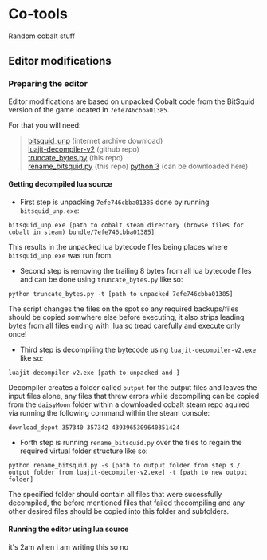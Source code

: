 # Co-tools
Random cobalt stuff

## Editor modifications

### Preparing the editor

Editor modifications are based on unpacked Cobalt code from the BitSquid version of the game located in `7efe746cbba01385`.  

For that you will need:  

> [bitsquid_unp](https://web.archive.org/web/20221018164344/https://zenhax.com/download/file.php?id=959&sid=b46f061347c43223468aa896550bd9eb) (internet archive download)  
> [luajit-decompiler-v2](https://github.com/marsinator358/luajit-decompiler-v2) (github repo)  
> [truncate_bytes.py](/truncate_bytes.py) (this repo)  
> [rename_bitsquid.py](/rename_bitsquid.py) (this repo)
> [python 3](https://www.python.org/downloads/) (can be downloaded here)

#### Getting decompiled lua source

- First step is unpacking `7efe746cbba01385` done by running `bitsquid_unp.exe`:  
```
bitsquid_unp.exe [path to cobalt steam directory (browse files for cobalt in steam) bundle/7efe746cbba01385]
```
This results in the unpacked lua bytecode files being places where `bitsquid_unp.exe` was run from.  
- Second step is removing the trailing 8 bytes from all lua bytecode files and can be done using `truncate_bytes.py` like so:
```
python truncate_bytes.py -t [path to unpacked 7efe746cbba01385]
```
The script changes the files on the spot so any required backups/files should be copied somwhere else before executing, it also strips leading bytes from all files ending with .lua so tread carefully and execute only once!  
- Third step is decompiling the bytecode using `luajit-decompiler-v2.exe` like so:
```
luajit-decompiler-v2.exe [path to unpacked and ]
```
Decompiler creates a folder called `output` for the output files and leaves the input files alone, any files that threw errors while decompiling can be copied from the `daisyMoon` folder within a downloaded cobalt steam repo aquired via running the following command within the steam console:  
```
download_depot 357340 357342 4393965309640351424
```
- Forth step is running `rename_bitsquid.py` over the files to regain the required virtual folder structure like so:  
```
python rename_bitsquid.py -s [path to output folder from step 3 / output folder from luajit-decompiler-v2.exe] -t [path to new output folder]
```
The specified folder should contain all files that were sucessfully decompiled, the before mentioned files that failed thecompiling and any other desired files should be copied into this folder and subfolders.  

#### Running the editor using lua source
it's 2am when i am writing this so no
